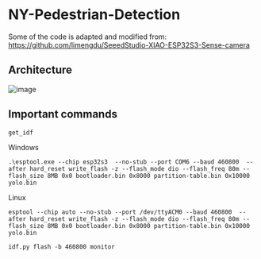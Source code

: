 # NY-Pedestrian-Detection

Some of the code is adapted and modified from: https://github.com/limengdu/SeeedStudio-XIAO-ESP32S3-Sense-camera 


## Architecture

![image](https://github.com/Gaurang-1402/NYC-Pedestrian-Detection/assets/71042887/b4872efb-be89-4891-a2c3-162ec81c98ad)



## Important commands

```
get_idf
```

Windows

```
.\esptool.exe --chip esp32s3  --no-stub --port COM6 --baud 460800  --after hard_reset write_flash -z --flash_mode dio --flash_freq 80m --flash_size 8MB 0x0 bootloader.bin 0x8000 partition-table.bin 0x10000 yolo.bin
```

Linux
```
esptool --chip auto --no-stub --port /dev/ttyACM0 --baud 460800  --after hard_reset write_flash -z --flash_mode dio --flash_freq 80m --flash_size 8MB 0x0 bootloader.bin 0x8000 partition-table.bin 0x10000 yolo.bin
```

```
idf.py flash -b 460800 monitor
```

